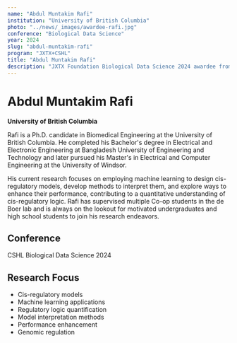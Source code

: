 ```yaml
---
name: "Abdul Muntakim Rafi"
institution: "University of British Columbia"
photo: "../news/_images/awardee-rafi.jpg"
conference: "Biological Data Science"
year: 2024
slug: "abdul-muntakim-rafi"
program: "JXTX+CSHL"
title: "Abdul Muntakim Rafi"
description: "JXTX Foundation Biological Data Science 2024 awardee from University of British Columbia"
---
```


# Abdul Muntakim Rafi

**University of British Columbia**

Rafi is a Ph.D. candidate in Biomedical Engineering at the University of British Columbia. He completed his Bachelor's degree in Electrical and Electronic Engineering at Bangladesh University of Engineering and Technology and later pursued his Master's in Electrical and Computer Engineering at the University of Windsor.

His current research focuses on employing machine learning to design cis-regulatory models, develop methods to interpret them, and explore ways to enhance their performance, contributing to a quantitative understanding of cis-regulatory logic. Rafi has supervised multiple Co-op students in the de Boer lab and is always on the lookout for motivated undergraduates and high school students to join his research endeavors.

## Conference
CSHL Biological Data Science 2024

## Research Focus
- Cis-regulatory models
- Machine learning applications
- Regulatory logic quantification
- Model interpretation methods
- Performance enhancement
- Genomic regulation